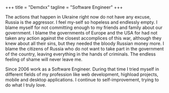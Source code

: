 +++
title = "Demdxx"
tagline = "Software Engineer"
+++

The actions that happen in Ukraine right now do not have any excuse, Russia is the aggressor.
I feel my-self so hopeless and endlessly empty.
I blame myself for not committing enough to my friends and family about our government.
I blame the governments of Europe and the USA for had not taken any action against
the closest accomplices of this war, although they knew about all
their sins, but they needed the bloody Russian money more. I blame the citizens
of Russia who do not want to take part in the government of the country,
leaving everything in the hands of criminals.
The endless feeling of shame will never leave me.

Since 2006 work as a Software Engineer. During that time I tried myself in different
fields of my profession like web development, highload projects, mobile and desktop applications.
I continue to self-improvement, trying to do what I truly love.
